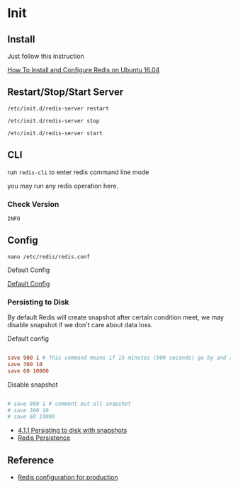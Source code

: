 # Init

## Install

Just follow this instruction

[How To Install and Configure Redis on Ubuntu 16.04](https://www.digitalocean.com/community/tutorials/how-to-install-and-configure-redis-on-ubuntu-16-04)

## Restart/Stop/Start Server

`/etc/init.d/redis-server restart`

`/etc/init.d/redis-server stop`

`/etc/init.d/redis-server start`

## CLI

run `redis-cli` to enter redis command line mode

you may run any redis operation here.

### Check Version

`INFO`

## Config

`nano /etc/redis/redis.conf`

Default Config

[Default Config](http://download.redis.io/redis-stable/redis.conf)

### Persisting to Disk

By default Redis will create snapshot after certain condition meet, we may disable snapshot if we don't care about data loss.

Default config

```conf

save 900 1 # This command means if 15 minutes (900 seconds) go by and at least 1 change was made, create a snapshot.
save 300 10
save 60 10000

```

Disable snapshot

```conf

# save 900 1 # comment out all snapshot
# save 300 10
# save 60 10000

```

* [4.1.1 Persisting to disk with snapshots](https://redislabs.com/ebook/part-2-core-concepts/chapter-4-keeping-data-safe-and-ensuring-performance/4-1-persistence-options/4-1-1-persisting-to-disk-with-snapshots/)
* [Redis Persistence](https://redis.io/topics/persistence)

## Reference

* [Redis configuration for production](https://scaleyourcode.com/blog/article/15)